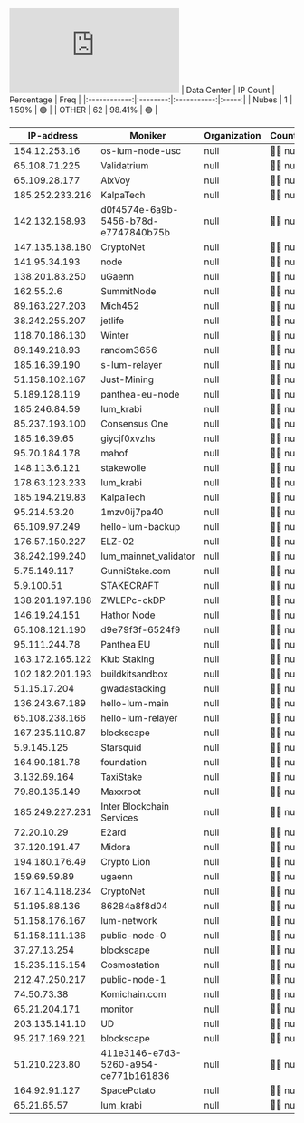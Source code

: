 ![Diagramm](https://github.com/obajay/StateSync-snapshots/blob/main/Projects/Lum/1/README.md)
| Data Center | IP Count | Percentage | Freq |
|:------------:|:--------:|:-----------:|:-----:|
| Nubes | 1 | 1.59% | 🟢 |
| OTHER | 62 | 98.41% | 🟢 |

<!-- START_TABLE -->
| IP-address | Moniker | Organization | Country | City |
|-------------|---------|---------------|---------|------|
| 154.12.253.16 | os-lum-node-usc | null | 🏴‍☠️ null | null |
| 65.108.71.225 | Validatrium | null | 🏴‍☠️ null | null |
| 65.109.28.177 | AlxVoy | null | 🏴‍☠️ null | null |
| 185.252.233.216 | KalpaTech | null | 🏴‍☠️ null | null |
| 142.132.158.93 | d0f4574e-6a9b-5456-b78d-e7747840b75b | null | 🏴‍☠️ null | null |
| 147.135.138.180 | CryptoNet | null | 🏴‍☠️ null | null |
| 141.95.34.193 | node | null | 🏴‍☠️ null | null |
| 138.201.83.250 | uGaenn | null | 🏴‍☠️ null | null |
| 162.55.2.6 | SummitNode | null | 🏴‍☠️ null | null |
| 89.163.227.203 | Mich452 | null | 🏴‍☠️ null | null |
| 38.242.255.207 | jetlife | null | 🏴‍☠️ null | null |
| 118.70.186.130 | Winter | null | 🏴‍☠️ null | null |
| 89.149.218.93 | random3656 | null | 🏴‍☠️ null | null |
| 185.16.39.190 | s-lum-relayer | null | 🏴‍☠️ null | null |
| 51.158.102.167 | Just-Mining | null | 🏴‍☠️ null | null |
| 5.189.128.119 | panthea-eu-node | null | 🏴‍☠️ null | null |
| 185.246.84.59 | lum_krabi | null | 🏴‍☠️ null | null |
| 85.237.193.100 | Consensus One | null | 🏴‍☠️ null | null |
| 185.16.39.65 | giycjf0xvzhs | null | 🏴‍☠️ null | null |
| 95.70.184.178 | mahof | null | 🏴‍☠️ null | null |
| 148.113.6.121 | stakewolle | null | 🏴‍☠️ null | null |
| 178.63.123.233 | lum_krabi | null | 🏴‍☠️ null | null |
| 185.194.219.83 | KalpaTech | null | 🏴‍☠️ null | null |
| 95.214.53.20 | 1mzv0ij7pa40 | null | 🏴‍☠️ null | null |
| 65.109.97.249 | hello-lum-backup | null | 🏴‍☠️ null | null |
| 176.57.150.227 | ELZ-02 | null | 🏴‍☠️ null | null |
| 38.242.199.240 | lum_mainnet_validator | null | 🏴‍☠️ null | null |
| 5.75.149.117 | GunniStake.com | null | 🏴‍☠️ null | null |
| 5.9.100.51 | STAKECRAFT | null | 🏴‍☠️ null | null |
| 138.201.197.188 | ZWLEPc-ckDP | null | 🏴‍☠️ null | null |
| 146.19.24.151 | Hathor Node | null | 🏴‍☠️ null | null |
| 65.108.121.190 | d9e79f3f-6524f9 | null | 🏴‍☠️ null | null |
| 95.111.244.78 | Panthea EU | null | 🏴‍☠️ null | null |
| 163.172.165.122 | Klub Staking | null | 🏴‍☠️ null | null |
| 102.182.201.193 | buildkitsandbox | null | 🏴‍☠️ null | null |
| 51.15.17.204 | gwadastacking | null | 🏴‍☠️ null | null |
| 136.243.67.189 | hello-lum-main | null | 🏴‍☠️ null | null |
| 65.108.238.166 | hello-lum-relayer | null | 🏴‍☠️ null | null |
| 167.235.110.87 | blockscape | null | 🏴‍☠️ null | null |
| 5.9.145.125 | Starsquid | null | 🏴‍☠️ null | null |
| 164.90.181.78 | foundation | null | 🏴‍☠️ null | null |
| 3.132.69.164 | TaxiStake | null | 🏴‍☠️ null | null |
| 79.80.135.149 | Maxxroot | null | 🏴‍☠️ null | null |
| 185.249.227.231 | Inter Blockchain Services | null | 🏴‍☠️ null | null |
| 72.20.10.29 | E2ard | null | 🏴‍☠️ null | null |
| 37.120.191.47 | Midora | null | 🏴‍☠️ null | null |
| 194.180.176.49 | Crypto Lion | null | 🏴‍☠️ null | null |
| 159.69.59.89 | ugaenn | null | 🏴‍☠️ null | null |
| 167.114.118.234 | CryptoNet | null | 🏴‍☠️ null | null |
| 51.195.88.136 | 86284a8f8d04 | null | 🏴‍☠️ null | null |
| 51.158.176.167 | lum-network | null | 🏴‍☠️ null | null |
| 51.158.111.136 | public-node-0 | null | 🏴‍☠️ null | null |
| 37.27.13.254 | blockscape | null | 🏴‍☠️ null | null |
| 15.235.115.154 | Cosmostation | null | 🏴‍☠️ null | null |
| 212.47.250.217 | public-node-1 | null | 🏴‍☠️ null | null |
| 74.50.73.38 | Komichain.com | null | 🏴‍☠️ null | null |
| 65.21.204.171 | monitor | null | 🏴‍☠️ null | null |
| 203.135.141.10 | UD | null | 🏴‍☠️ null | null |
| 95.217.169.221 | blockscape | null | 🏴‍☠️ null | null |
| 51.210.223.80 | 411e3146-e7d3-5260-a954-ce771b161836 | null | 🏴‍☠️ null | null |
| 164.92.91.127 | SpacePotato | null | 🏴‍☠️ null | null |
| 65.21.65.57 | lum_krabi | null | 🏴‍☠️ null | null |

<!-- END_TABLE -->